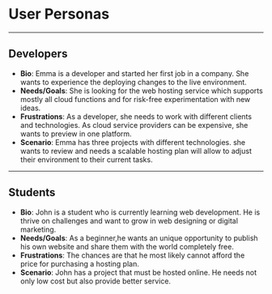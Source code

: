 # User Personas

<!-- some introduction -->

---

<!-- a persona -->

## Developers

- **Bio**: Emma is a developer and started her first job in a company. She wants
  to experience the deploying changes to the live environment.
- **Needs/Goals**: She is looking for the web hosting service which supports
  mostly all cloud functions and for risk-free experimentation with new ideas.
- **Frustrations**: As a developer, she needs to work with different clients and
  technologies. As cloud service providers can be expensive, she wants to
  preview in one platform.
- **Scenario**: Emma has three projects with different technologies. she wants
  to review and needs a scalable hosting plan will allow to adjust their
  environment to their current tasks.

---

<!-- more personas ... -->

## Students

- **Bio**: John is a student who is currently learning web development. He is
  thrive on challenges and want to grow in web designing or digital marketing.
- **Needs/Goals**: As a beginner,he wants an unique opportunity to publish his
  own website and share them with the world completely free.
- **Frustrations**: The chances are that he most likely cannot afford the price
  for purchasing a hosting plan.
- **Scenario**: John has a project that must be hosted online. He needs not only
  low cost but also provide better service.
